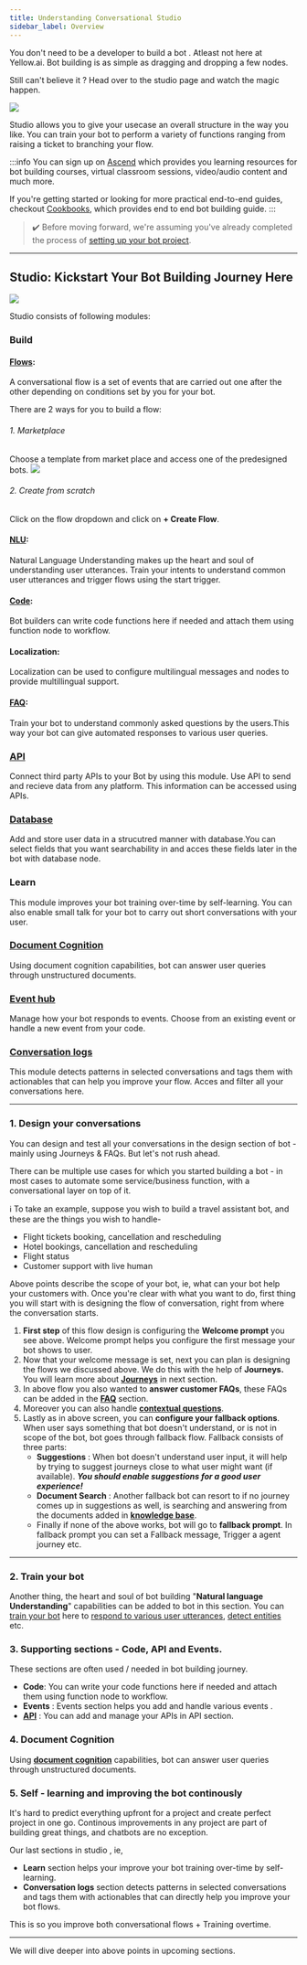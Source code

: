 ```yaml
---
title: Understanding Conversational Studio
sidebar_label: Overview
---
```


<!-- This section will make you familiar with the first section you see on top on the platform - Studio. Studio is the section where you design and train your chatbot. 
 -->

You don't need to be a developer to build a bot . Atleast not here at Yellow.ai. Bot building is as simple as dragging and dropping a few nodes. 

Still can't believe it ? Head over to the studio page and watch the magic happen.

![](https://i.imgur.com/QRWCXwr.gif)

Studio allows you to give your usecase an overall structure in the way you like. You can train your bot to perform a variety of functions ranging from raising a ticket to branching your flow.


:::info
You can sign up on [Ascend](https://ascend.yellow.ai/) which provides you learning resources for bot building courses, virtual classroom sessions, video/audio content and much more.


If you're getting started or looking for more practical end-to-end guides, checkout [Cookbooks](../../cookbooks/template-bots/customer-support-bot.md), which provides end to end bot building guide.
:::

> :heavy_check_mark: Before moving forward, we're assuming you've already completed the process of [setting up your bot project](../../cookbooks/getting_started). 

---

## Studio: Kickstart Your Bot Building Journey Here

![](https://i.imgur.com/49IDEd8.png)
<!-- update screenshot here-->

Studio consists of following modules:

### Build

#### [Flows](https://docs.yellow.ai/docs/platform_concepts/studio/build/journeys): 
A conversational flow is a set of events that are carried out one after the other depending on conditions set by you for your bot.

There are 2 ways for you to build a flow:
###### 1. Marketplace
Choose a template from market place and access one of the predesigned bots. 
![](https://i.imgur.com/jitbjTo.gif)

###### 2. Create from scratch
Click on the flow dropdown and click on **+ Create Flow**.

#### [NLU](https://docs.yellow.ai/docs/platform_concepts/studio/train/intents):
Natural Language Understanding makes up the heart and soul of understanding user utterances. Train your intents to understand common user utterances and trigger flows using the start trigger.

#### [Code](https://docs.yellow.ai/docs/platform_concepts/studio/build/code):
Bot builders can write  code functions here if needed and attach them using function node to workflow.

#### Localization:
Localization can be used to configure multilingual messages and nodes to provide multillingual support.
#### [FAQ](https://docs.yellow.ai/docs/platform_concepts/studio/train/add-faqs):
Train your bot to understand commonly asked questions by the users.This way your bot can give automated responses to various user queries.

### [API](https://docs.yellow.ai/docs/platform_concepts/studio/api/add-api)
Connect third party APIs to your Bot by using this module. Use API to send and recieve data from any platform. This information can be accessed using APIs.

### [Database](https://docs.yellow.ai/docs/platform_concepts/studio/database)
Add and store user data in a strucutred manner with database.You can select fields that you want searchability in and acces these fields later in the bot with database node.

### Learn
This module improves your bot training over-time by self-learning. You can also enable small talk for your bot to carry out short conversations with your user.

### [Document Cognition](https://docs.yellow.ai/docs/platform_concepts/studio/train/what-is-document-cognition)
Using document cognition capabilities, bot can answer user queries through unstructured documents.

### [Event hub](https://docs.yellow.ai/docs/platform_concepts/studio/events/event-hub)
Manage how your bot responds to events. Choose from an existing event or handle a new event from your code.

### [Conversation logs](https://docs.yellow.ai/docs/platform_concepts/studio/analyze/chat-logs)
This module detects patterns in selected conversations and tags them with actionables that can help you improve your flow. Acces and filter all your conversations here.



---

### 1. Design your conversations 

You can design and test all your conversations in the design section of bot - mainly using Journeys & FAQs. But let's not rush ahead. 

There can be multiple use cases for which you started building a bot - in most cases to automate some service/business function, with a conversational layer on top of it.

:information_source:  To take an example, suppose you wish to build a travel assistant bot, and these are the things you wish to handle-

- Flight tickets booking, cancellation and rescheduling
- Hotel bookings, cancellation and rescheduling
- Flight status
- Customer support with live human

Above points describe the scope of your bot, ie, what can your bot help your customers with. Once you're clear with what you want to do, first thing you will start with is designing the flow of conversation, right from where the conversation starts.

1. **First step** of this flow design is configuring the **Welcome prompt** you see above. Welcome prompt helps you configure the first message your bot shows to user. 
2. Now that your welcome message is set, next you can plan is designing the flows we discussed above. We do this with the help of **Journeys.** You will learn more about [**Journeys**](./build/journeys) in next section.
3. In above flow you also wanted to **answer customer FAQs**, these FAQs can be added in the [**FAQ**](./train/add-faqs) section.
4. Moreover you can also handle [**contextual questions**](./train/add-contextual-response). 
5. Lastly as in above screen, you can **configure your fallback options**. When user says something that bot doesn't understand, or is not in scope of the bot, bot goes through fallback flow. 
    Fallback consists of three parts:
    - **Suggestions** : When bot doesn't understand user input, it will help by trying to suggest journeys close to what user might want (if available). ***You should enable suggestions for a good user experience!***
    - **Document Search** : Another fallback bot can resort to if no journey comes up in suggestions as well, is searching and answering from the documents added in [**knowledge base**](./train/what-is-document-cognition).
    - Finally if none of the above works, bot will go to **fallback prompt**. In fallback prompt you can set a Fallback message, Trigger a agent journey etc. 

---

### 2. Train your bot
Another thing, the heart and soul of bot building "**Natural language Understanding**" capabilities can be added to bot in this section. 
You can [train your bot](./test-and-publish-bot/bot-training) here to [respond to various user utterances](./train/intents), [detect entities](./train/entities) etc. 

### 3. Supporting sections - Code, API and Events.
These sections are often used / needed in bot building journey.
- **Code**: You can write your code functions here if needed and attach them using function node to workflow. 
- **Events** : Events section helps you add and handle various events .
- [**API**](./api/add-api) : You can add and manage your APIs in API section. 
### 4. Document Cognition
Using [**document cognition**](./train/what-is-document-cognition) capabilities, bot can answer user queries through unstructured documents.

### 5. Self - learning and improving the bot continously
It's hard to predict everything upfront for a project and create perfect project in one go. Continous improvements in any project are part of building great things, and chatbots are no exception.

Our last sections in studio , ie, 

- **Learn** section helps your improve your bot training over-time by self-learning.
-  **Conversation logs** section detects patterns in selected conversations and tags them with actionables that can directly help you improve your bot flows. 

This is so you improve both conversational flows + Training overtime. 

---
We will dive deeper into above points in upcoming sections. 